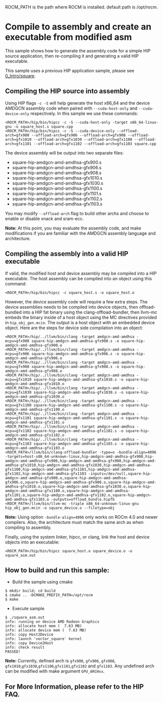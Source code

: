 ROCM_PATH is the path where ROCM is installed. default path is /opt/rocm.
# Compile to assembly and create an executable from modified asm

This sample shows how to generate the assembly code for a simple HIP source application, then re-compiling it and generating a valid HIP executable.

This sample uses a previous HIP application sample, please see [0_Intro/square](https://github.com/ROCm/hip-tests/tree/develop/samples/0_Intro/square).

## Compiling the HIP source into assembly
Using HIP flags `-c -S` will help generate the host x86_64 and the device AMDGCN assembly code when paired with `--cuda-host-only` and `--cuda-device-only` respectively. In this sample we use these commands:
```
<ROCM_PATH>/hip/bin/hipcc -c -S --cuda-host-only -target x86_64-linux-gnu -o square_host.s square.cpp
<ROCM_PATH>/hip/bin/hipcc -c -S --cuda-device-only --offload-arch=gfx900 --offload-arch=gfx906 --offload-arch=gfx908 --offload-arch=gfx1010 --offload-arch=gfx1030 --offload-arch=gfx1100 --offload-arch=gfx1101 --offload-arch=gfx1102 --offload-arch=gfx1103 square.cpp
```

The device assembly will be output into two separate files:
- square-hip-amdgcn-amd-amdhsa-gfx900.s
- square-hip-amdgcn-amd-amdhsa-gfx906.s
- square-hip-amdgcn-amd-amdhsa-gfx908.s
- square-hip-amdgcn-amd-amdhsa-gfx1010.s
- square-hip-amdgcn-amd-amdhsa-gfx1030.s
- square-hip-amdgcn-amd-amdhsa-gfx1100.s
- square-hip-amdgcn-amd-amdhsa-gfx1101.s
- square-hip-amdgcn-amd-amdhsa-gfx1102.s
- square-hip-amdgcn-amd-amdhsa-gfx1103.s

You may modify `--offload-arch` flag to build other archs and choose to enable or disable xnack and sram-ecc.

**Note:** At this point, you may evaluate the assembly code, and make modifications if you are familiar with the AMDGCN assembly language and architecture.

## Compiling the assembly into a valid HIP executable
If valid, the modified host and device assembly may be compiled into a HIP executable. The host assembly can be compiled into an object using this command:
```
<ROCM_PATH>/hip/bin/hipcc -c square_host.s -o square_host.o
```

However, the device assembly code will require a few extra steps. The device assemblies needs to be compiled into device objects, then offload-bundled into a HIP fat binary using the clang-offload-bundler, then llvm-mc embeds the binary inside of a host object using the MC directives provided in `hip_obj_gen.mcin`. The output is a host object with an embedded device object. Here are the steps for device side compilation into an object:
```
<ROCM_PATH>/hip/../llvm/bin/clang -target amdgcn-amd-amdhsa -mcpu=gfx900 square-hip-amdgcn-amd-amdhsa-gfx900.s -o square-hip-amdgcn-amd-amdhsa-gfx900.o
<ROCM_PATH>/hip/../llvm/bin/clang -target amdgcn-amd-amdhsa -mcpu=gfx906 square-hip-amdgcn-amd-amdhsa-gfx906.s -o square-hip-amdgcn-amd-amdhsa-gfx906.o
<ROCM_PATH>/hip/../llvm/bin/clang -target amdgcn-amd-amdhsa -mcpu=gfx908 square-hip-amdgcn-amd-amdhsa-gfx908.s -o square-hip-amdgcn-amd-amdhsa-gfx908.o
<ROCM_PATH>/hip/../llvm/bin/clang -target amdgcn-amd-amdhsa -mcpu=gfx1010 square-hip-amdgcn-amd-amdhsa-gfx1010.s -o square-hip-amdgcn-amd-amdhsa-gfx1010.o
<ROCM_PATH>/hip/../llvm/bin/clang -target amdgcn-amd-amdhsa -mcpu=gfx1030 square-hip-amdgcn-amd-amdhsa-gfx1030.s -o square-hip-amdgcn-amd-amdhsa-gfx1030.o
<ROCM_PATH>/hip/../llvm/bin/clang -target amdgcn-amd-amdhsa -mcpu=gfx1100 square-hip-amdgcn-amd-amdhsa-gfx1100.s -o square-hip-amdgcn-amd-amdhsa-gfx1100.o
<ROCM_PATH>/hip/../llvm/bin/clang -target amdgcn-amd-amdhsa -mcpu=gfx1101 square-hip-amdgcn-amd-amdhsa-gfx1101.s -o square-hip-amdgcn-amd-amdhsa-gfx1101.o
<ROCM_PATH>/hip/../llvm/bin/clang -target amdgcn-amd-amdhsa -mcpu=gfx1102 square-hip-amdgcn-amd-amdhsa-gfx1102.s -o square-hip-amdgcn-amd-amdhsa-gfx1102.o
<ROCM_PATH>/hip/../llvm/bin/clang -target amdgcn-amd-amdhsa -mcpu=gfx1103 square-hip-amdgcn-amd-amdhsa-gfx1103.s -o square-hip-amdgcn-amd-amdhsa-gfx1103.o
<ROCM_PATH>/llvm/bin/clang-offload-bundler -type=o -bundle-align=4096 -targets=host-x86_64-unknown-linux,hip-amdgcn-amd-amdhsa-gfx900,hip-amdgcn-amd-amdhsa-gfx906,hip-amdgcn-amd-amdhsa-gfx908,hip-amdgcn-amd-amdhsa-gfx1010,hip-amdgcn-amd-amdhsa-gfx1030,hip-amdgcn-amd-amdhsa-gfx1100,hip-amdgcn-amd-amdhsa-gfx1101,hip-amdgcn-amd-amdhsa-gfx1102,hip-amdgcn-amd-amdhsa-gfx1103 -inputs=/dev/null,square-hip-amdgcn-amd-amdhsa-gfx900.o,square-hip-amdgcn-amd-amdhsa-gfx906.o,square-hip-amdgcn-amd-amdhsa-gfx908.o,square-hip-amdgcn-amd-amdhsa-gfx1010.o,square-hip-amdgcn-amd-amdhsa-gfx1030.o,square-hip-amdgcn-amd-amdhsa-gfx1100.o,square-hip-amdgcn-amd-amdhsa-gfx1101.o,square-hip-amdgcn-amd-amdhsa-gfx1102.o,square-hip-amdgcn-amd-amdhsa-gfx1103.o -outputs=offload_bundle.hipfb
<ROCM_PATH>/llvm/bin/llvm-mc -triple x86_64-unknown-linux-gnu hip_obj_gen.mcin -o square_device.o --filetype=obj
```

**Note:** Using option `-bundle-align=4096` only works on ROCm 4.0 and newer compilers. Also, the architecture must match the same arch as when compiling to assembly.

Finally, using the system linker, hipcc, or clang, link the host and device objects into an executable:
```
<ROCM_PATH>/hip/bin/hipcc square_host.o square_device.o -o square_asm.out
```

## How to build and run this sample:
- Build the sample using cmake
```
$ mkdir build; cd build
$ cmake .. -DCMAKE_PREFIX_PATH=/opt/rocm
$ make
```

- Execute sample
```
$ ./square_asm.out
info: running on device AMD Radeon Graphics
info: allocate host mem (  7.63 MB)
info: allocate device mem (  7.63 MB)
info: copy Host2Device
info: launch 'vector_square' kernel
info: copy Device2Host
info: check result
PASSED!
```

**Note:** Currently, defined arch is `gfx900`, `gfx906`, `gfx908`, `gfx1010`,`gfx1030`,`gfx1100`,`gfx1101`,`gfx1102` and `gfx1103`. Any undefined arch can be modified with make argument `GPU_ARCHxx`.

## For More Information, please refer to the HIP FAQ.
